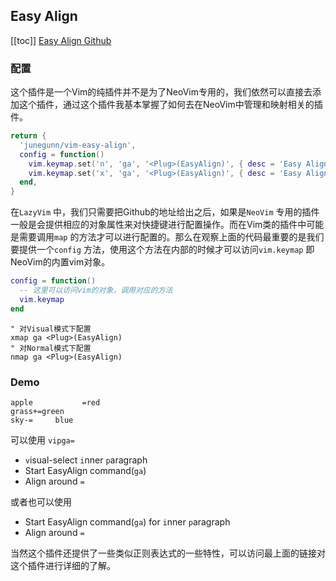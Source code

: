 ## Easy Align
[[toc]]
[Easy Align Github](https://github.com/junegunn/vim-easy-align) 

### 配置

这个插件是一个Vim的纯插件并不是为了NeoVim专用的，我们依然可以直接去添加这个插件，通过这个插件我基本掌握了如何去在NeoVim中管理和映射相关的插件。

```lua
return {
  'junegunn/vim-easy-align',
  config = function()
    vim.keymap.set('n', 'ga', '<Plug>(EasyAlign)', { desc = 'Easy Align' })
    vim.keymap.set('x', 'ga', '<Plug>(EasyAlign)', { desc = 'Easy Align' })
  end,
}
```

在`LazyVim` 中，我们只需要把Github的地址给出之后，如果是`NeoVim`  专用的插件一般是会提供相应的对象属性来对快捷键进行配置操作。而在Vim类的插件中可能是需要调用`map` 的方法才可以进行配置的。那么在观察上面的代码最重要的是我们要提供一个`config` 方法，使用这个方法在内部的时候才可以访问`vim.keymap` 即NeoVim的内置vim对象。

```lua
config = function()
  -- 这里可以访问vim的对象，调用对应的方法
  vim.keymap
end
```

```vim
" 对Visual模式下配置
xmap ga <Plug>(EasyAlign)
" 对Normal模式下配置
nmap ga <Plug>(EasyAlign)
```

### Demo
```
apple		    =red
grass+=green
sky-=	  blue
```

可以使用 `vipga=` 
* `v`isual-select `i`nner `p`aragraph
* Start EasyAlign command(`ga`)
* Align around `=`

或者也可以使用
* Start EasyAlign command(`ga`) for `i`nner `p`aragraph
* Align around `=`


当然这个插件还提供了一些类似正则表达式的一些特性，可以访问最上面的链接对这个插件进行详细的了解。

